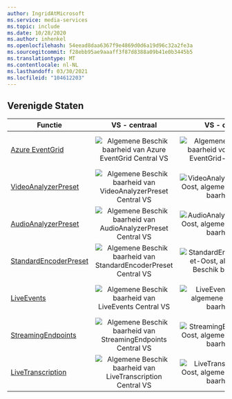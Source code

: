 ```yaml
---
author: IngridAtMicrosoft
ms.service: media-services
ms.topic: include
ms.date: 10/28/2020
ms.author: inhenkel
ms.openlocfilehash: 54eead8daa6367f9e4869d0d6a19d96c32a2fe3a
ms.sourcegitcommit: f28ebb95ae9aaaff3f87d8388a09b41e0b3445b5
ms.translationtype: MT
ms.contentlocale: nl-NL
ms.lasthandoff: 03/30/2021
ms.locfileid: "104612203"
---
```

<!--Feature availability in region-->

## <a name="united-states"></a>Verenigde Staten

| Functie | VS - centraal | VS - oost | VS - oost 2 | VS - noord-centraal | VS - zuid-centraal | US - west | US - west 2 | VS - west-centraal|
| --- | :---: | :---: | :---: | :---: | :---: | :---: | :---: | :---: |
| [Azure EventGrid](../monitoring/reacting-to-media-services-events.md) | ![Algemene Beschik baarheid van Azure EventGrid Central VS](../media/azure-clouds-regions/ga.svg) | ![Algemene Beschik baarheid voor Azure EventGrid-Oost VS](../media/azure-clouds-regions/ga.svg) | ![Algemene Beschik baarheid voor Azure EventGrid-Oost 2](../media/azure-clouds-regions/ga.svg) | ![Algemene Beschik baarheid voor Azure EventGrid Noord-Centraal VS](../media/azure-clouds-regions/ga.svg) | ![Algemene Beschik baarheid voor Azure EventGrid Zuid-Centraal](../media/azure-clouds-regions/ga.svg) | ![Algemene Beschik baarheid voor Azure EventGrid vs West](../media/azure-clouds-regions/ga.svg) | ![Algemene Beschik baarheid voor Azure EventGrid vs West 2](../media/azure-clouds-regions/ga.svg) |  ![Algemene Beschik baarheid voor Azure EventGrid West-Centraal](../media/azure-clouds-regions/ga.svg) |
| [VideoAnalyzerPreset](../analyzing-video-audio-files-concept.md) | ![Algemene Beschik baarheid van VideoAnalyzerPreset Central VS](../media/azure-clouds-regions/ga.svg) | ![VideoAnalyzerPreset-Oost, algemene Beschik baarheid](../media/azure-clouds-regions/ga.svg) | ![VideoAnalyzerPreset-Oost 2 algemene Beschik baarheid](../media/azure-clouds-regions/ga.svg) | ![Algemene Beschik baarheid van VideoAnalyzerPreset Noord-Centraal VS](../media/azure-clouds-regions/ga.svg) | ![Algemene Beschik baarheid voor VideoAnalyzerPreset Zuid-Centraal](../media/azure-clouds-regions/ga.svg) | ![Algemene Beschik baarheid van VideoAnalyzerPreset vs West](../media/azure-clouds-regions/ga.svg) | ![VideoAnalyzerPreset vs West 2 algemene Beschik baarheid](../media/azure-clouds-regions/ga.svg) |  ![Algemene Beschik baarheid voor VideoAnalyzerPreset West-Centraal](../media/azure-clouds-regions/ga.svg) |
| [AudioAnalyzerPreset](../analyzing-video-audio-files-concept.md) | ![Algemene Beschik baarheid van AudioAnalyzerPreset Central VS](../media/azure-clouds-regions/ga.svg) | ![AudioAnalyzerPreset-Oost, algemene Beschik baarheid](../media/azure-clouds-regions/ga.svg) | ![AudioAnalyzerPreset-Oost 2 algemene Beschik baarheid](../media/azure-clouds-regions/ga.svg) | ![Algemene Beschik baarheid van AudioAnalyzerPreset Noord-Centraal VS](../media/azure-clouds-regions/ga.svg) | ![Algemene Beschik baarheid voor AudioAnalyzerPreset Zuid-Centraal](../media/azure-clouds-regions/ga.svg) |  ![Algemene Beschik baarheid van AudioAnalyzerPreset vs West](../media/azure-clouds-regions/ga.svg) | ![AudioAnalyzerPreset vs West 2 algemene Beschik baarheid](../media/azure-clouds-regions/ga.svg) |  ![Algemene Beschik baarheid voor AudioAnalyzerPreset West-Centraal](../media/azure-clouds-regions/ga.svg) |
| [StandardEncoderPreset](../encoding-concept.md) | ![Algemene Beschik baarheid van StandardEncoderPreset Central VS](../media/azure-clouds-regions/ga.svg) | ![StandardEncoderPreset-Oost, algemene Beschik baarheid](../media/azure-clouds-regions/ga.svg) | ![StandardEncoderPreset-Oost 2 algemene Beschik baarheid](../media/azure-clouds-regions/ga.svg) | ![Algemene Beschik baarheid van StandardEncoderPreset Noord-Centraal VS](../media/azure-clouds-regions/ga.svg) | ![Algemene Beschik baarheid voor StandardEncoderPreset Zuid-Centraal](../media/azure-clouds-regions/ga.svg) |  ![Algemene Beschik baarheid van StandardEncoderPreset vs West](../media/azure-clouds-regions/ga.svg) | ![StandardEncoderPreset vs West 2 algemene Beschik baarheid](../media/azure-clouds-regions/ga.svg) |  ![Algemene Beschik baarheid voor StandardEncoderPreset West-Centraal](../media/azure-clouds-regions/ga.svg) |
| [LiveEvents](../live-streaming-overview.md) | ![Algemene Beschik baarheid van LiveEvents Central VS](../media/azure-clouds-regions/ga.svg) | ![LiveEvents-Oost, algemene Beschik baarheid](../media/azure-clouds-regions/ga.svg) | ![LiveEvents-Oost 2 algemene Beschik baarheid](../media/azure-clouds-regions/ga.svg) | ![Algemene Beschik baarheid van LiveEvents Noord-Centraal VS](../media/azure-clouds-regions/ga.svg) | ![Algemene Beschik baarheid voor LiveEvents Zuid-Centraal](../media/azure-clouds-regions/ga.svg) |  ![Algemene Beschik baarheid van LiveEvents vs West](../media/azure-clouds-regions/ga.svg) | ![LiveEvents vs West 2 algemene Beschik baarheid](../media/azure-clouds-regions/ga.svg) |  ![Algemene Beschik baarheid voor LiveEvents West-Centraal](../media/azure-clouds-regions/ga.svg) |
| [StreamingEndpoints](../streaming-endpoint-concept.md) | ![Algemene Beschik baarheid van StreamingEndpoints Central VS](../media/azure-clouds-regions/ga.svg) | ![StreamingEndpoints-Oost, algemene Beschik baarheid](../media/azure-clouds-regions/ga.svg) | ![StreamingEndpoints-Oost 2 algemene Beschik baarheid](../media/azure-clouds-regions/ga.svg) | ![Algemene Beschik baarheid van StreamingEndpoints Noord-Centraal VS](../media/azure-clouds-regions/ga.svg) | ![Algemene Beschik baarheid voor StreamingEndpoints Zuid-Centraal](../media/azure-clouds-regions/ga.svg) |![Algemene Beschik baarheid van StreamingEndpoints vs West](../media/azure-clouds-regions/ga.svg) | ![StreamingEndpoints vs West 2 algemene Beschik baarheid](../media/azure-clouds-regions/ga.svg) |  ![Algemene Beschik baarheid voor StreamingEndpoints West-Centraal](../media/azure-clouds-regions/ga.svg) |
| [LiveTranscription](../live-transcription.md) | ![Algemene Beschik baarheid van LiveTranscription Central VS](../media/azure-clouds-regions/ga.svg) | ![LiveTranscription-Oost, algemene Beschik baarheid](../media/azure-clouds-regions/ga.svg) | ![LiveTranscription-Oost 2 algemene Beschik baarheid](../media/azure-clouds-regions/ga.svg) | ![Algemene Beschik baarheid van LiveTranscription Noord-Centraal VS](../media/azure-clouds-regions/ga.svg) | ![Algemene Beschik baarheid voor LiveTranscription Zuid-Centraal](../media/azure-clouds-regions/ga.svg) |![Algemene Beschik baarheid van LiveTranscription vs West](../media/azure-clouds-regions/ga.svg) | ![LiveTranscription vs West 2 algemene Beschik baarheid](../media/azure-clouds-regions/ga.svg) |  ![Algemene Beschik baarheid voor LiveTranscription West-Centraal](../media/azure-clouds-regions/ga.svg) |
